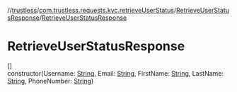 //[trustless](../../../index.md)/[com.trustless.requests.kyc.retrieveUserStatus](../index.md)/[RetrieveUserStatusResponse](index.md)/[RetrieveUserStatusResponse](-retrieve-user-status-response.md)

# RetrieveUserStatusResponse

[]\
constructor(Username: [String](https://kotlinlang.org/api/latest/jvm/stdlib/kotlin/-string/index.html), Email: [String](https://kotlinlang.org/api/latest/jvm/stdlib/kotlin/-string/index.html), FirstName: [String](https://kotlinlang.org/api/latest/jvm/stdlib/kotlin/-string/index.html), LastName: [String](https://kotlinlang.org/api/latest/jvm/stdlib/kotlin/-string/index.html), PhoneNumber: [String](https://kotlinlang.org/api/latest/jvm/stdlib/kotlin/-string/index.html))
